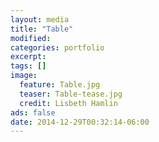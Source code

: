 ```yaml
---
layout: media
title: "Table"
modified:
categories: portfolio
excerpt:
tags: []
image:
  feature: Table.jpg
  teaser: Table-tease.jpg
  credit: Lisbeth Hamlin
ads: false
date: 2014-12-29T00:32:14-06:00
---
```



